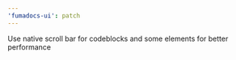```yaml
---
'fumadocs-ui': patch
---
```


Use native scroll bar for codeblocks and some elements for better performance
